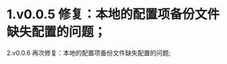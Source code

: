 1.v0.0.5
修复：本地的配置项备份文件缺失配置的问题；
==================================================
2.v0.0.6
再次修复：本地的配置项备份文件缺失配置的问题;
